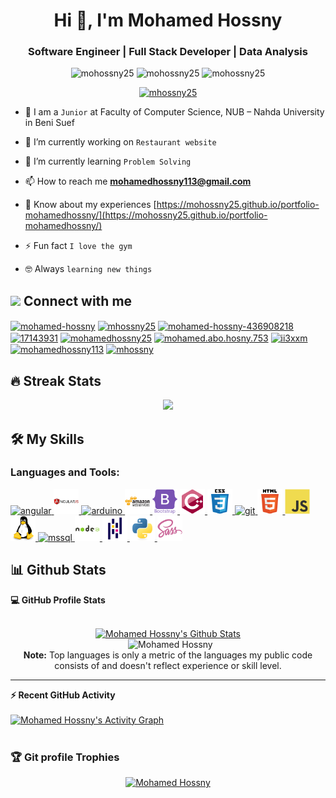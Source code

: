 

<!---
MoHossny25/MoHossny25 is a ✨ special ✨ repository because its `README.md` (this file) appears on your GitHub profile.
You can click the Preview link to take a look at your changes.
--->
<h1 align="center">Hi 👋, I'm Mohamed Hossny</h1>
<h3 align="center">Software Engineer | Full Stack Developer | Data Analysis</h3>

<p align="center"> <img src="https://komarev.com/ghpvc/?username=mohossny25&label=Profile%20views&color=0e75b6&style=flat" alt="mohossny25" />
		   <img src="https://badges.pufler.dev/repos/mohossny25" alt="mohossny25"/>
		   <img src="https://img.shields.io/github/followers/mohossny25?label=Followers" alt="mohossny25" />

<p align="center"> <a href="https://twitter.com/mhossny25" target="blank"><img src="https://img.shields.io/twitter/follow/mhossny25?logo=twitter&style=for-the-badge&color=0e75b6&style=flat" alt="mhossny25" /></a> </p>

- :school: I am a `Junior` at Faculty of Computer Science, NUB – Nahda University in Beni Suef

- 🔭 I’m currently working on `Restaurant website`

- 🌱 I’m currently learning `Problem Solving`

- 📫 How to reach me **mohamedhossny113@gmail.com**

- 📄 Know about my experiences [https://mohossny25.github.io/portfolio-mohamedhossny/](https://mohossny25.github.io/portfolio-mohamedhossny/)

- ⚡ Fun fact `I love the gym`
- :nerd_face: Always `learning new things`


## <img src="https://media.giphy.com/media/iY8CRBdQXODJSCERIr/giphy.gif" width="30px"> Connect with me
<p align="left">
<a href="https://codepen.io/mohamed-hossny" target="blank"><img align="center" src="https://raw.githubusercontent.com/rahuldkjain/github-profile-readme-generator/master/src/images/icons/Social/codepen.svg" alt="mohamed-hossny" height="30" width="40" /></a>
<a href="https://twitter.com/mhossny25" target="blank"><img align="center" src="https://raw.githubusercontent.com/rahuldkjain/github-profile-readme-generator/master/src/images/icons/Social/twitter.svg" alt="mhossny25" height="30" width="40" /></a>
<a href="https://linkedin.com/in/mohamed-hossny-436908218" target="blank"><img align="center" src="https://raw.githubusercontent.com/rahuldkjain/github-profile-readme-generator/master/src/images/icons/Social/linked-in-alt.svg" alt="mohamed-hossny-436908218" height="30" width="40" /></a>
<a href="https://stackoverflow.com/users/17143931" target="blank"><img align="center" src="https://raw.githubusercontent.com/rahuldkjain/github-profile-readme-generator/master/src/images/icons/Social/stack-overflow.svg" alt="17143931" height="30" width="40" /></a>
<a href="https://kaggle.com/mohamedhossny25" target="blank"><img align="center" src="https://raw.githubusercontent.com/rahuldkjain/github-profile-readme-generator/master/src/images/icons/Social/kaggle.svg" alt="mohamedhossny25" height="30" width="40" /></a>
<a href="https://fb.com/mohamed.abo.hosny.753" target="blank"><img align="center" src="https://raw.githubusercontent.com/rahuldkjain/github-profile-readme-generator/master/src/images/icons/Social/facebook.svg" alt="mohamed.abo.hosny.753" height="30" width="40" /></a>
<a href="https://instagram.com/ii3xxm" target="blank"><img align="center" src="https://raw.githubusercontent.com/rahuldkjain/github-profile-readme-generator/master/src/images/icons/Social/instagram.svg" alt="ii3xxm" height="30" width="40" /></a>
<a href="https://www.hackerrank.com/mohamedhossny113" target="blank"><img align="center" src="https://raw.githubusercontent.com/rahuldkjain/github-profile-readme-generator/master/src/images/icons/Social/hackerrank.svg" alt="mohamedhossny113" height="30" width="40" /></a>
<a href="https://codeforces.com/profile/mhossny" target="blank"><img align="center" src="https://raw.githubusercontent.com/rahuldkjain/github-profile-readme-generator/master/src/images/icons/Social/codeforces.svg" alt="mhossny" height="30" width="40" /></a>
</p>


## 🔥 Streak Stats
<p align="center"><img src="https://github-readme-streak-stats.herokuapp.com/?user=mohossny25&theme=algolia" /></p>

## 🛠️ My Skills
<h3 align="left">Languages and Tools:</h3>
<p align="left"> <a href="https://angular.io" target="_blank" rel="noreferrer"> <img src="https://angular.io/assets/images/logos/angular/angular.svg" alt="angular" width="40" height="40"/> </a> <a href="https://angular.io" target="_blank" rel="noreferrer"> <img src="https://raw.githubusercontent.com/devicons/devicon/master/icons/angularjs/angularjs-original-wordmark.svg" alt="angularjs" width="40" height="40"/> </a> <a href="https://www.arduino.cc/" target="_blank" rel="noreferrer"> <img src="https://cdn.worldvectorlogo.com/logos/arduino-1.svg" alt="arduino" width="40" height="40"/> </a> <a href="https://aws.amazon.com" target="_blank" rel="noreferrer"> <img src="https://raw.githubusercontent.com/devicons/devicon/master/icons/amazonwebservices/amazonwebservices-original-wordmark.svg" alt="aws" width="40" height="40"/> </a> <a href="https://getbootstrap.com" target="_blank" rel="noreferrer"> <img src="https://raw.githubusercontent.com/devicons/devicon/master/icons/bootstrap/bootstrap-plain-wordmark.svg" alt="bootstrap" width="40" height="40"/> </a> <a href="https://www.w3schools.com/cpp/" target="_blank" rel="noreferrer"> <img src="https://raw.githubusercontent.com/devicons/devicon/master/icons/cplusplus/cplusplus-original.svg" alt="cplusplus" width="40" height="40"/> </a> <a href="https://www.w3schools.com/css/" target="_blank" rel="noreferrer"> <img src="https://raw.githubusercontent.com/devicons/devicon/master/icons/css3/css3-original-wordmark.svg" alt="css3" width="40" height="40"/> </a> <a href="https://git-scm.com/" target="_blank" rel="noreferrer"> <img src="https://www.vectorlogo.zone/logos/git-scm/git-scm-icon.svg" alt="git" width="40" height="40"/> </a> <a href="https://www.w3.org/html/" target="_blank" rel="noreferrer"> <img src="https://raw.githubusercontent.com/devicons/devicon/master/icons/html5/html5-original-wordmark.svg" alt="html5" width="40" height="40"/> </a> <a href="https://developer.mozilla.org/en-US/docs/Web/JavaScript" target="_blank" rel="noreferrer"> <img src="https://raw.githubusercontent.com/devicons/devicon/master/icons/javascript/javascript-original.svg" alt="javascript" width="40" height="40"/> </a> <a href="https://www.linux.org/" target="_blank" rel="noreferrer"> <img src="https://raw.githubusercontent.com/devicons/devicon/master/icons/linux/linux-original.svg" alt="linux" width="40" height="40"/> </a> <a href="https://www.microsoft.com/en-us/sql-server" target="_blank" rel="noreferrer"> <img src="https://www.svgrepo.com/show/303229/microsoft-sql-server-logo.svg" alt="mssql" width="40" height="40"/> </a> <a href="https://nodejs.org" target="_blank" rel="noreferrer"> <img src="https://raw.githubusercontent.com/devicons/devicon/master/icons/nodejs/nodejs-original-wordmark.svg" alt="nodejs" width="40" height="40"/> </a> <a href="https://pandas.pydata.org/" target="_blank" rel="noreferrer"> <img src="https://raw.githubusercontent.com/devicons/devicon/2ae2a900d2f041da66e950e4d48052658d850630/icons/pandas/pandas-original.svg" alt="pandas" width="40" height="40"/> </a> <a href="https://www.python.org" target="_blank" rel="noreferrer"> <img src="https://raw.githubusercontent.com/devicons/devicon/master/icons/python/python-original.svg" alt="python" width="40" height="40"/> </a> <a href="https://sass-lang.com" target="_blank" rel="noreferrer"> <img src="https://raw.githubusercontent.com/devicons/devicon/master/icons/sass/sass-original.svg" alt="sass" width="40" height="40"/> </a> </p>



 ## 📊 Github Stats
 
 
  <summary><b>💻 GitHub Profile Stats</b></summary>
  <br/>
  <p align="center">
    <a href="https://github.com/anuraghazra/github-readme-stats"><img alt="Mohamed Hossny's Github Stats" src="https://github-readme-stats.vercel.app/api?username=mohossny25&show_icons=true&count_private=true&theme=algolia" height="192px"/></a>
<br/>
  &nbsp;
	  <img src="https://github-readme-stats.vercel.app/api/top-langs?username=mohossny25&langs_count=10&show_icons=true&locale=en&layout=compact&theme=algolia" alt="Mohamed Hossny" height="192px"/>

  <br/>
  <b>Note:</b> Top languages is only a metric of the languages my public code consists of and doesn't reflect experience or skill level.
  </p>

----
  <summary><b>⚡ Recent GitHub Activity</b></summary>
  <br/>
   <a href="https://github.com/mohossny25"><img alt="Mohamed Hossny's Activity Graph" src="https://activity-graph.herokuapp.com/graph?username=mohossny25&custom_title=Mohamed%20Hossny%27s%20Contribution%20Graph&theme=react-dark" /></a>
  <br/>

<br/>

### :trophy: Git profile Trophies

<p align="center"> <a href="https://github.com/ryo-ma/github-profile-trophy"><img src="https://github-profile-trophy.vercel.app/?username=mohossny25&layout=compact&theme=algolia" alt="Mohamed Hossny" /></a> </p>


